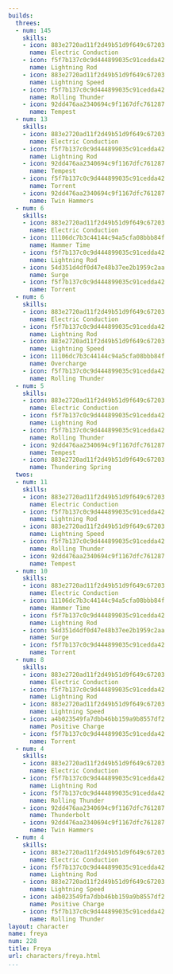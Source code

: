 ```yaml
---
builds:
  threes:
  - num: 145
    skills:
    - icon: 883e2720ad11f2d49b51d9f649c67203
      name: Electric Conduction
    - icon: f5f7b137c0c9d444899035c91cedda42
      name: Lightning Rod
    - icon: 883e2720ad11f2d49b51d9f649c67203
      name: Lightning Speed
    - icon: f5f7b137c0c9d444899035c91cedda42
      name: Rolling Thunder
    - icon: 92dd476aa2340694c9f1167dfc761287
      name: Tempest
  - num: 13
    skills:
    - icon: 883e2720ad11f2d49b51d9f649c67203
      name: Electric Conduction
    - icon: f5f7b137c0c9d444899035c91cedda42
      name: Lightning Rod
    - icon: 92dd476aa2340694c9f1167dfc761287
      name: Tempest
    - icon: f5f7b137c0c9d444899035c91cedda42
      name: Torrent
    - icon: 92dd476aa2340694c9f1167dfc761287
      name: Twin Hammers
  - num: 6
    skills:
    - icon: 883e2720ad11f2d49b51d9f649c67203
      name: Electric Conduction
    - icon: 11106dc7b3c44144c94a5cfa08bbb84f
      name: Hammer Time
    - icon: f5f7b137c0c9d444899035c91cedda42
      name: Lightning Rod
    - icon: 54d351d4df0d47e48b37ee2b1959c2aa
      name: Surge
    - icon: f5f7b137c0c9d444899035c91cedda42
      name: Torrent
  - num: 6
    skills:
    - icon: 883e2720ad11f2d49b51d9f649c67203
      name: Electric Conduction
    - icon: f5f7b137c0c9d444899035c91cedda42
      name: Lightning Rod
    - icon: 883e2720ad11f2d49b51d9f649c67203
      name: Lightning Speed
    - icon: 11106dc7b3c44144c94a5cfa08bbb84f
      name: Overcharge
    - icon: f5f7b137c0c9d444899035c91cedda42
      name: Rolling Thunder
  - num: 5
    skills:
    - icon: 883e2720ad11f2d49b51d9f649c67203
      name: Electric Conduction
    - icon: f5f7b137c0c9d444899035c91cedda42
      name: Lightning Rod
    - icon: f5f7b137c0c9d444899035c91cedda42
      name: Rolling Thunder
    - icon: 92dd476aa2340694c9f1167dfc761287
      name: Tempest
    - icon: 883e2720ad11f2d49b51d9f649c67203
      name: Thundering Spring
  twos:
  - num: 11
    skills:
    - icon: 883e2720ad11f2d49b51d9f649c67203
      name: Electric Conduction
    - icon: f5f7b137c0c9d444899035c91cedda42
      name: Lightning Rod
    - icon: 883e2720ad11f2d49b51d9f649c67203
      name: Lightning Speed
    - icon: f5f7b137c0c9d444899035c91cedda42
      name: Rolling Thunder
    - icon: 92dd476aa2340694c9f1167dfc761287
      name: Tempest
  - num: 10
    skills:
    - icon: 883e2720ad11f2d49b51d9f649c67203
      name: Electric Conduction
    - icon: 11106dc7b3c44144c94a5cfa08bbb84f
      name: Hammer Time
    - icon: f5f7b137c0c9d444899035c91cedda42
      name: Lightning Rod
    - icon: 54d351d4df0d47e48b37ee2b1959c2aa
      name: Surge
    - icon: f5f7b137c0c9d444899035c91cedda42
      name: Torrent
  - num: 8
    skills:
    - icon: 883e2720ad11f2d49b51d9f649c67203
      name: Electric Conduction
    - icon: f5f7b137c0c9d444899035c91cedda42
      name: Lightning Rod
    - icon: 883e2720ad11f2d49b51d9f649c67203
      name: Lightning Speed
    - icon: a4b023549fa7dbb46bb159a9b8557df2
      name: Positive Charge
    - icon: f5f7b137c0c9d444899035c91cedda42
      name: Torrent
  - num: 4
    skills:
    - icon: 883e2720ad11f2d49b51d9f649c67203
      name: Electric Conduction
    - icon: f5f7b137c0c9d444899035c91cedda42
      name: Lightning Rod
    - icon: f5f7b137c0c9d444899035c91cedda42
      name: Rolling Thunder
    - icon: 92dd476aa2340694c9f1167dfc761287
      name: Thunderbolt
    - icon: 92dd476aa2340694c9f1167dfc761287
      name: Twin Hammers
  - num: 4
    skills:
    - icon: 883e2720ad11f2d49b51d9f649c67203
      name: Electric Conduction
    - icon: f5f7b137c0c9d444899035c91cedda42
      name: Lightning Rod
    - icon: 883e2720ad11f2d49b51d9f649c67203
      name: Lightning Speed
    - icon: a4b023549fa7dbb46bb159a9b8557df2
      name: Positive Charge
    - icon: f5f7b137c0c9d444899035c91cedda42
      name: Rolling Thunder
layout: character
name: freya
num: 228
title: Freya
url: characters/freya.html
...
```

